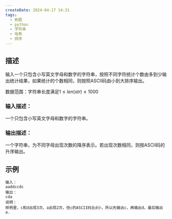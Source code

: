 ```yaml
---
createDate: 2024-04-17 14:31
tags:
  - 刷题
  - python
  - 字符串
  - 哈希
  - 排序
---
```

## 描述

输入一个只包含小写英文字母和数字的字符串，按照不同字符统计个数由多到少输出统计结果，如果统计的个数相同，则按照ASCII码由小到大排序输出。  

数据范围：字符串长度满足$1≤len(str)≤1000$ 

### 输入描述：

一个只包含小写英文字母和数字的字符串。

### 输出描述：

一个字符串，为不同字母出现次数的降序表示。若出现次数相同，则按ASCII码的升序输出。

## 示例
```example
输入：
aaddccdc
输出：
cda
说明：
样例里，c和d出现3次，a出现2次，但c的ASCII码比d小，所以先输出c，再输出d，最后输出a.
```